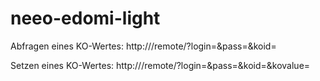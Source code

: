 # neeo-edomi-light


Abfragen eines KO-Wertes:
http://<IP-Adresse>/remote/?login=<Login>&pass=<Passwort>&koid=<KO-ID>

Setzen eines KO-Wertes:
http://<IP-Adresse>/remote/?login=<Login>&pass=<Passwort>&koid=<KO-ID>&kovalue=<KO-Wert>
